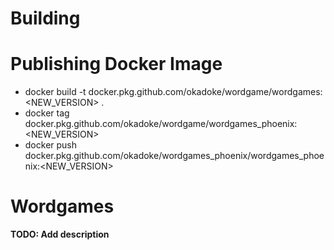 # Building

# Publishing Docker Image

* docker build -t docker.pkg.github.com/okadoke/wordgame/wordgames:<NEW_VERSION> .
* docker tag <IMAGEID> docker.pkg.github.com/okadoke/wordgame/wordgames_phoenix:<NEW_VERSION>
* docker push docker.pkg.github.com/okadoke/wordgames_phoenix/wordgames_phoenix:<NEW_VERSION>
# Wordgames

**TODO: Add description**

